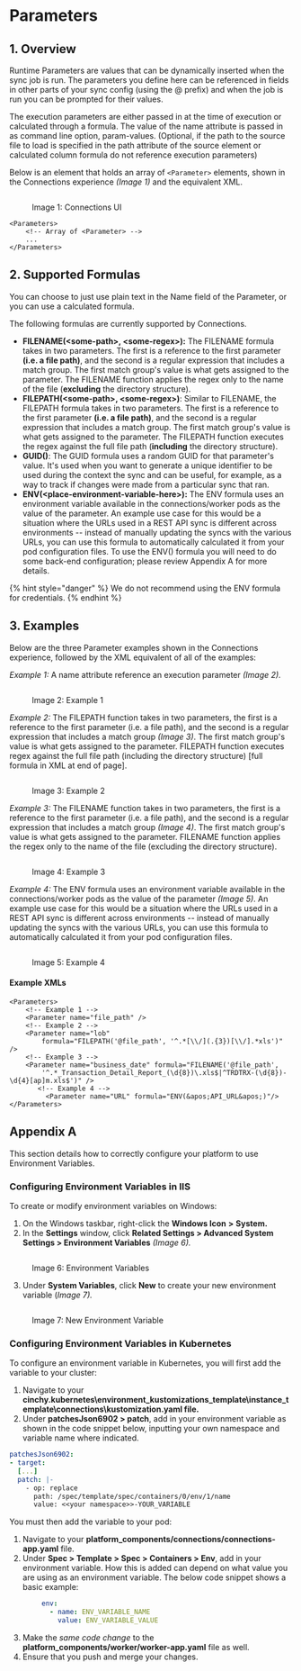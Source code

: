 # Parameters

## 1. Overview

Runtime Parameters are values that can be dynamically inserted when the sync job is run. The parameters you define here can be referenced in fields in other parts of your sync config (using the @ prefix) and when the job is run you can be prompted for their values.

The execution parameters are either passed in at the time of execution or calculated through a formula. The value of the name attribute is passed in as command line option, param-values. (Optional, if the path to the source file to load is specified in the path attribute of the source element or calculated column formula do not reference execution parameters)

Below is an element that holds an array of `<Parameter>` elements, shown in the Connections experience _(Image 1)_ and the equivalent XML.&#x20;

<figure><img src="../../../.gitbook/assets/image (433).png" alt=""><figcaption><p>Image 1: Connections UI</p></figcaption></figure>

```markup
<Parameters>
    <!-- Array of <Parameter> -->
    ...
</Parameters>
```

## 2. Supported Formulas

You can choose to just use plain text in the Name field of the Parameter, or you can use a calculated formula.

The following formulas are currently supported by Connections.

* **FILENAME(\<some-path>, \<some-regex>):** The FILENAME formula takes in two parameters. The first is a reference to the first parameter **(i.e. a file path)**, and the second is a regular expression that includes a match group. The first match group's value is what gets assigned to the parameter. The FILENAME function applies the regex only to the name of the file (**excluding** the directory structure).
* **FILEPATH(\<some-path>, \<some-regex>)**: Similar to FILENAME, the FILEPATH formula takes in two parameters. The first is a reference to the first parameter **(i.e. a file path)**, and the second is a regular expression that includes a match group. The first match group's value is what gets assigned to the parameter. The FILEPATH function executes the regex against the full file path (**including** the directory structure).
* **GUID()**: The GUID formula uses a random GUID for that parameter's value. It's used when you want to generate a unique identifier to be used during the context the sync and can be useful, for example, as a way to track if changes were made from a particular sync that ran.
* **ENV(\<place-environment-variable-here>):** The ENV formula uses an environment variable available in the connections/worker pods as the value of the parameter. An example use case for this would be a situation where the URLs used in a REST API sync is different across environments -- instead of manually updating the syncs with the various URLs, you can use this formula to automatically calculated it from your pod configuration files. To use the ENV() formula you will need to do some back-end configuration; please review Appendix A for more details.

{% hint style="danger" %}
We do not recommend using the ENV formula for credentials.
{% endhint %}

## 3. Examples

Below are the three Parameter examples shown in the Connections experience, followed by the XML equivalent of all of the examples:

_Example 1:_ A name attribute reference an execution parameter _(Image 2)._

<figure><img src="../../../.gitbook/assets/image (217).png" alt=""><figcaption><p>Image 2: Example 1</p></figcaption></figure>

_Example 2:_ The FILEPATH function takes in two parameters, the first is a reference to the first parameter (i.e. a file path), and the second is a regular expression that includes a match group _(Image 3)_. The first match group's value is what gets assigned to the parameter. FILEPATH function executes regex against the full file path (including the directory structure) \[full formula in XML at end of page].

<figure><img src="../../../.gitbook/assets/image (67).png" alt=""><figcaption><p>Image 3: Example 2</p></figcaption></figure>

_Example 3:_ The FILENAME function takes in two parameters, the first is a reference to the first parameter (i.e. a file path), and the second is a regular expression that includes a match group _(Image 4)_. The first match group's value is what gets assigned to the parameter. FILENAME function applies the regex only to the name of the file (excluding the directory structure).

<figure><img src="../../../.gitbook/assets/image (386).png" alt=""><figcaption><p>Image 4: Example 3</p></figcaption></figure>

_Example 4:_ The ENV formula uses an environment variable available in the connections/worker pods as the value of the parameter _(Image 5)_. An example use case for this would be a situation where the URLs used in a REST API sync is different across environments -- instead of manually updating the syncs with the various URLs, you can use this formula to automatically calculated it from your pod configuration files.

<figure><img src="../../../.gitbook/assets/image (422).png" alt=""><figcaption><p>Image 5: Example 4</p></figcaption></figure>

#### Example XMLs

```markup
<Parameters>
	<!-- Example 1 -->
	<Parameter name="file_path" />
	<!-- Example 2 -->
	<Parameter name="lob" 
		formula="FILEPATH('@file_path', '^.*[\\/](.{3})[\\/].*xls')" /> 
	<!-- Example 3 -->
	<Parameter name="business_date" formula="FILENAME('@file_path', 
		'^.*_Transaction_Detail_Report_(\d{8})\.xls$|^TRDTRX-(\d{8})-\d{4}[ap]m.xls$')" />
       <!-- Example 4 -->
         <Parameter name="URL" formula="ENV(&apos;API_URL&apos;)"/>
</Parameters>
```

## Appendix A

This section details how to correctly configure your platform to use Environment Variables.

### Configuring Environment Variables in IIS

To create or modify environment variables on Windows:

1. On the Windows taskbar, right-click the **Windows Icon** **>** **System.**
2. In the **Settings** window, click **Related Settings > Advanced System Settings > Environment Variables** _(Image 6)._

<figure><img src="../../../.gitbook/assets/image (417).png" alt=""><figcaption><p>Image 6: Environment Variables</p></figcaption></figure>

3. Under **System Variables**, click **New** to create your new environment variable (_Image 7)._

<figure><img src="../../../.gitbook/assets/image (501).png" alt=""><figcaption><p>Image 7: New Environment Variable</p></figcaption></figure>

### Configuring Environment Variables in Kubernetes

To configure an environment variable in Kubernetes, you will first add the variable to your cluster:

1. Navigate to your **cinchy.kubernetes\environment\_kustomizations\_template\instance\_template\connections\kustomization.yaml file.**
2. Under **patchesJson6902 > patch**, add in your environment variable as shown in the code snippet below, inputting your own namespace and variable name where indicated.

```yaml
patchesJson6902:
- target:
  [...]
  patch: |-
    - op: replace
      path: /spec/template/spec/containers/0/env/1/name
      value: <<your namespace>>-YOUR_VARIABLE
```

You must then add the variable to your pod:

1. Navigate to your **platform\_components/connections/connections-app.yaml** file.
2. Under **Spec > Template > Spec > Containers > Env**, add in your environment variable. How this is added can depend on what value you are using as an environment variable. The below code snippet shows a basic example:

```yaml
        env:
          - name: ENV_VARIABLE_NAME
            value: ENV_VARIABLE_VALUE
```

3. Make the _same code change_ to the **platform\_components/worker/worker-app.yaml** file as well.
4. Ensure that you push and merge your changes.
